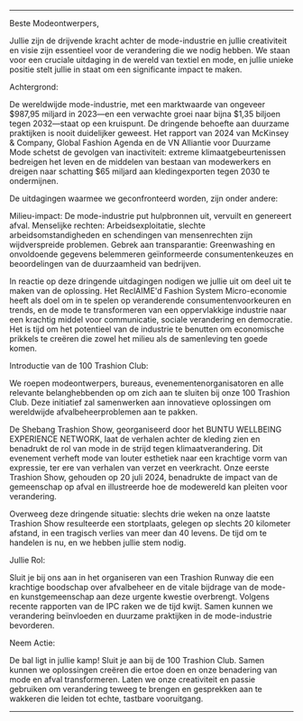 ---

Beste Modeontwerpers,

Jullie zijn de drijvende kracht achter de mode-industrie en jullie creativiteit en visie zijn essentieel voor de verandering die we nodig hebben. We staan voor een cruciale uitdaging in de wereld van textiel en mode, en jullie unieke positie stelt jullie in staat om een significante impact te maken. 

Achtergrond:

De wereldwijde mode-industrie, met een marktwaarde van ongeveer $987,95 miljard in 2023—en een verwachte groei naar bijna $1,35 biljoen tegen 2032—staat op een kruispunt. De dringende behoefte aan duurzame praktijken is nooit duidelijker geweest. Het rapport van 2024 van McKinsey & Company, Global Fashion Agenda en de VN Alliantie voor Duurzame Mode schetst de gevolgen van inactiviteit: extreme klimaatgebeurtenissen bedreigen het leven en de middelen van bestaan van modewerkers en dreigen naar schatting $65 miljard aan kledingexporten tegen 2030 te ondermijnen.

De uitdagingen waarmee we geconfronteerd worden, zijn onder andere:

Milieu-impact: De mode-industrie put hulpbronnen uit, vervuilt en genereert afval.
Menselijke rechten: Arbeidsexploitatie, slechte arbeidsomstandigheden en schendingen van mensenrechten zijn wijdverspreide problemen.
Gebrek aan transparantie: Greenwashing en onvoldoende gegevens belemmeren geïnformeerde consumentenkeuzes en beoordelingen van de duurzaamheid van bedrijven.

In reactie op deze dringende uitdagingen nodigen we jullie uit om deel uit te maken van de oplossing. Het ReclAIME'd Fashion System Micro-economie heeft als doel om in te spelen op veranderende consumentenvoorkeuren en trends, en de mode te transformeren van een oppervlakkige industrie naar een krachtig middel voor communicatie, sociale verandering en democratie. Het is tijd om het potentieel van de industrie te benutten om economische prikkels te creëren die zowel het milieu als de samenleving ten goede komen.

Introductie van de 100 Trashion Club:

We roepen modeontwerpers, bureaus, evenementenorganisatoren en alle relevante belanghebbenden op om zich aan te sluiten bij onze 100 Trashion Club. Deze initiatief zal samenwerken aan innovatieve oplossingen om wereldwijde afvalbeheerproblemen aan te pakken.

De Shebang Trashion Show, georganiseerd door het BUNTU WELLBEING EXPERIENCE NETWORK, laat de verhalen achter de kleding zien en benadrukt de rol van mode in de strijd tegen klimaatverandering. Dit evenement verheft mode van louter esthetiek naar een krachtige vorm van expressie, ter ere van verhalen van verzet en veerkracht. Onze eerste Trashion Show, gehouden op 20 juli 2024, benadrukte de impact van de gemeenschap op afval en illustreerde hoe de modewereld kan pleiten voor verandering.

Overweeg deze dringende situatie: slechts drie weken na onze laatste Trashion Show resulteerde een stortplaats, gelegen op slechts 20 kilometer afstand, in een tragisch verlies van meer dan 40 levens. De tijd om te handelen is nu, en we hebben jullie stem nodig.

Jullie Rol:

Sluit je bij ons aan in het organiseren van een Trashion Runway die een krachtige boodschap over afvalbeheer en de vitale bijdrage van de mode- en kunstgemeenschap aan deze urgente kwestie overbrengt. Volgens recente rapporten van de IPC raken we de tijd kwijt. Samen kunnen we verandering beïnvloeden en duurzame praktijken in de mode-industrie bevorderen.

Neem Actie:

De bal ligt in jullie kamp! Sluit je aan bij de 100 Trashion Club. Samen kunnen we oplossingen creëren die ertoe doen en onze benadering van mode en afval transformeren. Laten we onze creativiteit en passie gebruiken om verandering teweeg te brengen en gesprekken aan te wakkeren die leiden tot echte, tastbare vooruitgang.

---
